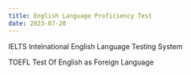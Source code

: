 ```yaml
---
title: English Language Proficiency Test
date: 2023-07-20
---
```




IELTS Intelnational English Language Testing System

TOEFL Test Of English as Foreign Language

